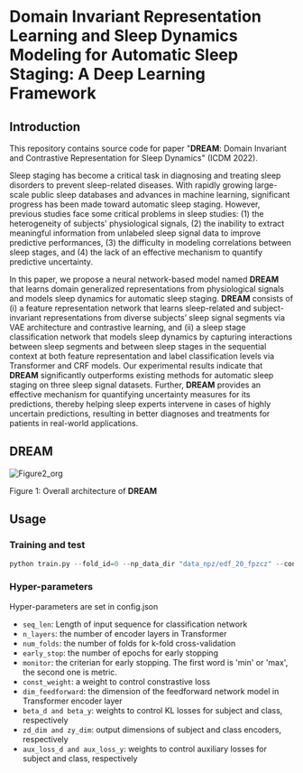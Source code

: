 # Domain Invariant Representation Learning and Sleep Dynamics Modeling for Automatic Sleep Staging: A Deep Learning Framework

## Introduction
This repository contains source code for paper "**DREAM**: Domain Invariant and Contrastive Representation for Sleep Dynamics" (ICDM 2022).

Sleep staging has become a critical task in diagnosing and treating sleep disorders to prevent sleep-related diseases. With rapidly growing large-scale public sleep databases and advances in machine learning, significant progress has been made toward automatic sleep staging. However, previous studies face some critical problems in sleep studies: (1) the heterogeneity of subjects' physiological signals, (2) the inability to extract meaningful information from unlabeled sleep signal data to improve predictive performances, (3) the difficulty in modeling correlations between sleep stages, and (4) the lack of an effective mechanism to quantify predictive uncertainty.

In this paper, we propose a neural network-based model named **DREAM** that learns domain generalized representations from physiological signals and models sleep dynamics for automatic sleep staging. **DREAM** consists of (i) a feature representation network that learns sleep-related and subject-invariant  representations from diverse subjects’ sleep signal segments via VAE architecture and contrastive learning, and (ii) a sleep stage classification network that models sleep dynamics by capturing interactions between sleep segments and between sleep stages in the sequential context at both feature representation and label classification levels via Transformer and CRF models. Our experimental results indicate that **DREAM** significantly outperforms existing methods for automatic sleep staging on three sleep signal datasets. Further, **DREAM** provides an effective mechanism for quantifying uncertainty measures for its predictions, thereby helping sleep experts intervene in cases of highly uncertain predictions, resulting in better diagnoses and treatments for patients in real-world applications.




## DREAM
![Figure2_org](https://user-images.githubusercontent.com/39074545/208546254-11d0bcb9-a573-43ab-9ef6-6039760112bc.png)


Figure 1: Overall architecture of **DREAM**



## Usage

### Training and test
```python 
python train.py --fold_id=0 --np_data_dir "data_npz/edf_20_fpzcz" --config "config.json"
```

### Hyper-parameters
Hyper-parameters are set in config.json
>
* `seq_len`: Length of input sequence for classification network
* `n_layers`: the number of encoder layers in Transformer
* `num_folds`: the number of folds for k-fold cross-validation
* `early_stop`: the number of epochs for early stopping
* `monitor`: the criterian for early stopping. The first word is 'min' or 'max', the second one is metric.
* `const_weight`: a weight to control constrastive loss
* `dim_feedforward`: the dimension of the feedforward network model in Transformer encoder layer
* `beta_d and beta_y`: weights to control KL losses for subject and class, respectively
* `zd_dim and zy_dim`: output dimensions of subject and class encoders, respectively
* `aux_loss_d and aux_loss_y`: weights to control auxiliary losses for subject and class, respectively


